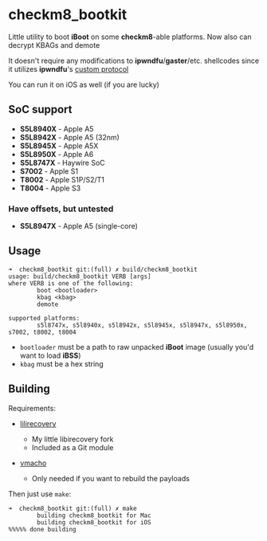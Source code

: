 # checkm8_bootkit

Little utility to boot **iBoot** on some **checkm8**-able platforms. Now also can decrypt KBAGs and demote

It doesn't require any modifications to **ipwndfu**/**gaster**/etc. shellcodes since it utilizes **ipwndfu**'s [custom protocol](https://github.com/axi0mX/ipwndfu/blob/master/src/usb_0xA1_2_armv7.S)

You can run it on iOS as well (if you are lucky)

## SoC support

* **S5L8940X** - Apple A5
* **S5L8942X** - Apple A5 (32nm)
* **S5L8945X** - Apple A5X
* **S5L8950X** - Apple A6
* **S5L8747X** - Haywire SoC
* **S7002** - Apple S1
* **T8002** - Apple S1P/S2/T1
* **T8004** - Apple S3

### Have offsets, but untested

* **S5L8947X** - Apple A5 (single-core)

## Usage

```
➜  checkm8_bootkit git:(full) ✗ build/checkm8_bootkit                                                                                                        
usage: build/checkm8_bootkit VERB [args]
where VERB is one of the following:
        boot <bootloader>
        kbag <kbag>
        demote

supported platforms:
        s5l8747x, s5l8940x, s5l8942x, s5l8945x, s5l8947x, s5l8950x, s7002, t8002, t8004
```

* `bootloader` must be a path to raw unpacked **iBoot** image (usually you'd want to load **iBSS**)
* `kbag` must be a hex string

## Building

Requirements:

* [lilirecovery](https://github.com/NyanSatan/lilirecovery)
    * My little libirecovery fork
    * Included as a Git module

* [vmacho](https://github.com/Siguza/misc/blob/master/vmacho.c)
    * Only needed if you want to rebuild the payloads

Then just use `make`:

```
➜  checkm8_bootkit git:(full) ✗ make      
        building checkm8_bootkit for Mac
        building checkm8_bootkit for iOS
%%%%% done building
```

